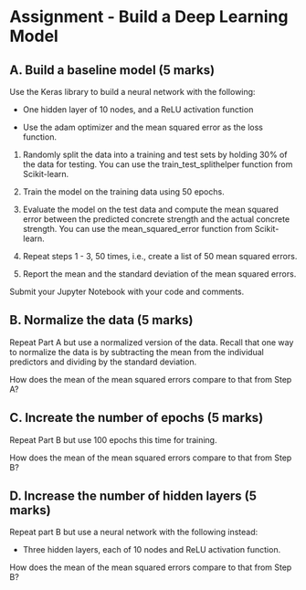 # Assignment - Build a Deep Learning Model

## A. Build a baseline model (5 marks) 

Use the Keras library to build a neural network with the following:

- One hidden layer of 10 nodes, and a ReLU activation function

- Use the adam optimizer and the mean squared error  as the loss function.

1. Randomly split the data into a training and test sets by holding 30% of the data for testing. You can use the train_test_splithelper function from Scikit-learn.

2. Train the model on the training data using 50 epochs.

3. Evaluate the model on the test data and compute the mean squared error between the predicted concrete strength and the actual concrete strength. You can use the mean_squared_error function from Scikit-learn.

4. Repeat steps 1 - 3, 50 times, i.e., create a list of 50 mean squared errors.

5. Report the mean and the standard deviation of the mean squared errors.

Submit your Jupyter Notebook with your code and comments.

## B. Normalize the data (5 marks) 

Repeat Part A but use a normalized version of the data. Recall that one way to normalize the data is by subtracting the mean from the individual predictors and dividing by the standard deviation.

How does the mean of the mean squared errors compare to that from Step A?

## C. Increate the number of epochs (5 marks)

Repeat Part B but use 100 epochs this time for training.

How does the mean of the mean squared errors compare to that from Step B?

## D. Increase the number of hidden layers (5 marks)

Repeat part B but use a neural network with the following instead:

- Three hidden layers, each of 10 nodes and ReLU activation function.

How does the mean of the mean squared errors compare to that from Step B?


